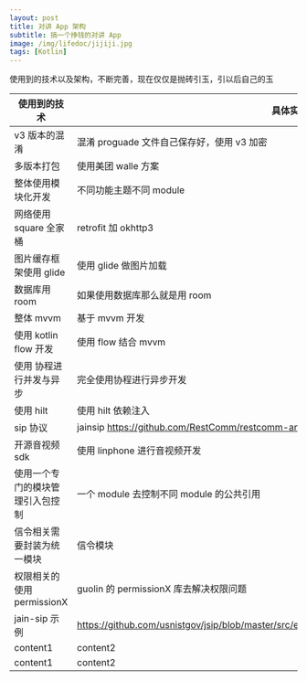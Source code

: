 ```yaml
---
layout: post
title: 对讲 App 架构
subtitle: 搞一个挣钱的对讲 App
image: /img/lifedoc/jijiji.jpg
tags: [Kotlin]
---
```


使用到的技术以及架构，不断完善，现在仅仅是抛砖引玉，引以后自己的玉

| 使用到的技术 | 具体实现 |
|---|---|
| v3 版本的混淆 | 混淆 proguade 文件自己保存好，使用 v3 加密 |
| 多版本打包 | 使用美团 walle 方案 |
| 整体使用模块化开发 | 不同功能主题不同 module |
| 网络使用 square 全家桶 | retrofit 加 okhttp3 |
| 图片缓存框架使用 glide | 使用 glide 做图片加载 |
| 数据库用 room | 如果使用数据库那么就是用 room |
| 整体 mvvm | 基于 mvvm 开发 |
| 使用 kotlin flow 开发 | 使用 flow 结合 mvvm |
| 使用 协程进行并发与异步 | 完全使用协程进行异步开发 |
| 使用 hilt | 使用 hilt 依赖注入 |
| sip 协议 | jainsip https://github.com/RestComm/restcomm-android-sdk |
| 开源音视频 sdk | 使用 linphone 进行音视频开发 |
| 使用一个专门的模块管理引入包控制 | 一个 module 去控制不同 module 的公共引用 |
| 信令相关需要封装为统一模块 | 信令模块 |
| 权限相关的使用 permissionX | guolin 的 permissionX 库去解决权限问题 |
| jain-sip 示例 | https://github.com/usnistgov/jsip/blob/master/src/examples/android/simplecallsetup/Shootme.java |
| content1 | content2 |
| content1 | content2 |
